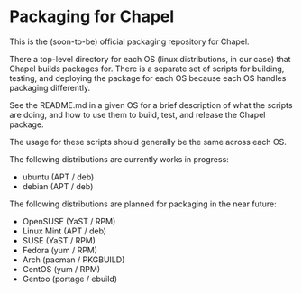 # Packaging for Chapel

This is the (soon-to-be) official packaging repository for Chapel.

There a top-level directory for each OS (linux distributions, in our case) that
Chapel builds packages for. There is a separate set of scripts for building,
testing, and deploying the package for each OS because each OS handles
packaging differently.

See the README.md in a given OS for a brief description of what the scripts
are doing, and how to use them to build, test, and release the Chapel package.

The usage for these scripts should generally be the same across each OS.


The following distributions are currently works in progress:

* ubuntu (APT / deb)
* debian (APT / deb)


The following distributions are planned for packaging in the near future:

* OpenSUSE      (YaST / RPM)
* Linux Mint    (APT / deb)
* SUSE          (YaST / RPM)
* Fedora        (yum / RPM)
* Arch          (pacman / PKGBUILD)
* CentOS        (yum / RPM)
* Gentoo        (portage / ebuild)


